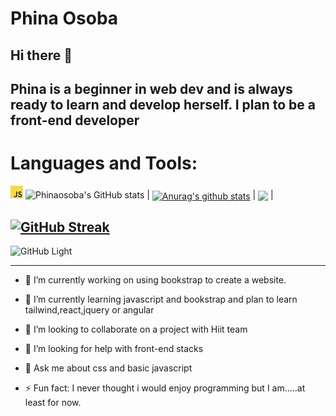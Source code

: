# Phina Osoba

## Hi there 👋

Phina is a beginner in web dev and is always ready to learn and develop herself. I plan to be a front-end developer  
---
# Languages and Tools:

<code><img height="20"
 src="https://raw.githubusercontent.com/github/explore/80688e429a7d4ef2fca1e82350fe8e3517d3494d/topics/javascript/javascript.png"></code>
![Phinaosoba's GitHub stats](https://github-readme-stats.vercel.app/api?username=phinaosoba&show_icons=true&theme=cobalt)
| <a href="https://github.com/phinaosoba/github-readme-stats"><img align="center" src="https://github-readme-stats.vercel.app/api?username=phinaosoba&show_icons=true&include_all_commits=true&theme=aura&hide_border=true" alt="Anurag's github stats" /></a> | <a href="https://github.com/phinaosoba/github-readme-stats"><img align="center" src="https://github-readme-stats.vercel.app/api/top-langs/?username=phinaosoba&layout=compact&theme=aura&hide_border=true" /></a> |


[![GitHub Streak](http://github-readme-streak-stats.herokuapp.com?user=phinaosoba&theme=tokyonight&date_format=M%20j%5B%2C%20Y%5D)](https://git.io/streak-stats)
---
![GitHub Light](https://github.com/github-light.png#gh-dark-mode-only)

---
- 🔭 I’m currently working on using bookstrap to create a website.

- 🌱 I’m currently learning javascript and bookstrap and plan to learn tailwind,react,jquery or angular

- 👯 I’m looking to collaborate on a project with Hiit team
 
- 🤔 I’m looking for help with front-end stacks
 
- 💬 Ask me about css and basic javascript
 
- ⚡ Fun fact: I never thought i would enjoy programming but I am.....at least for now.


